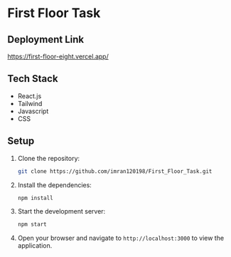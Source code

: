 # First Floor Task

## Deployment Link

https://first-floor-eight.vercel.app/

## Tech Stack

* React.js
* Tailwind
* Javascript
* CSS

## Setup

1. Clone the repository:

   ```bash
   git clone https://github.com/imran120198/First_Floor_Task.git
   ```

2. Install the dependencies:

   ```bash
   npm install
   ```

3. Start the development server:

   ```bash
   npm start
   ```

4. Open your browser and navigate to `http://localhost:3000` to view the application.
